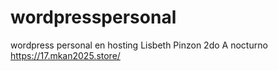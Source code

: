 # wordpresspersonal
wordpress personal en hosting
Lisbeth Pinzon
2do A nocturno
https://17.mkan2025.store/

